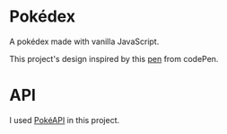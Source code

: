 # Pokédex

A pokédex made with vanilla JavaScript.

This project's design inspired by this [pen](https://codepen.io/FlorinPop17/pen/gOYZxyE) from codePen.

# API
I used [PokéAPI](https://pokeapi.co) in this project.


